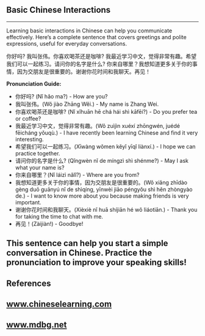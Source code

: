 ## Basic Chinese Interactions  
---  
Learning basic interactions in Chinese can help you communicate effectively. Here’s a complete sentence that covers greetings and polite expressions, useful for everyday conversations.  

你好吗? 我叫张伟。你喜欢喝茶还是咖啡? 我最近学习中文，觉得非常有趣。希望我们可以一起练习。请问你的名字是什么? 你来自哪里？我想知道更多关于你的事情，因为交朋友是很重要的。谢谢你花时间和我聊天。再见！  

**Pronunciation Guide:**  
- 你好吗? (Nǐ hǎo ma?) - How are you?  
- 我叫张伟。(Wǒ jiào Zhāng Wěi.) - My name is Zhang Wei.  
- 你喜欢喝茶还是咖啡? (Nǐ xǐhuān hē chá hái shì kāfēi?) - Do you prefer tea or coffee?  
- 我最近学习中文，觉得非常有趣。(Wǒ zuìjìn xuéxí zhōngwén, juédé fēicháng yǒuqù.) - I have recently been learning Chinese and find it very interesting.  
- 希望我们可以一起练习。(Xīwàng wǒmen kěyǐ yīqǐ liànxí.) - I hope we can practice together.  
- 请问你的名字是什么? (Qǐngwèn nǐ de míngzì shì shénme?) - May I ask what your name is?  
- 你来自哪里？(Nǐ láizì nǎlǐ?) - Where are you from?  
- 我想知道更多关于你的事情，因为交朋友是很重要的。(Wǒ xiǎng zhīdào gèng duō guānyú nǐ de shìqíng, yīnwèi jiāo péngyǒu shì hěn zhòngyào de.) - I want to know more about you because making friends is very important.  
- 谢谢你花时间和我聊天。(Xièxiè nǐ huā shíjiān hé wǒ liáotiān.) - Thank you for taking the time to chat with me.  
- 再见！(Zàijiàn!) - Goodbye!  

This sentence can help you start a simple conversation in Chinese. Practice the pronunciation to improve your speaking skills!  
---  
## References  
## www.chineselearning.com  
## www.mdbg.net  